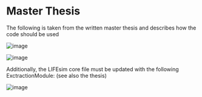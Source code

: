 # Master Thesis
The following is taken from the written master thesis and describes how the code should be used

![image](https://github.com/PcB33/MasterThesis/assets/103758142/e8ab6bee-f652-4900-88bf-c5ffeb4561fb)

![image](https://github.com/PcB33/MasterThesis/assets/103758142/1301531a-ade1-4d2d-add0-f7be32ad8893)


Additionally, the LIFEsim core file must be updated with the following ExctractionModule: (see also the thesis)

![image](https://github.com/PcB33/MasterThesis/assets/103758142/7c7bc1f7-5129-4dc5-a94b-83e82c922e6b)
